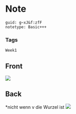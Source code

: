 # Note
```
guid: g~xJ&f:zfF
notetype: Basic+++
```

### Tags
```
Week1
```

## Front
<img src="paste-26eb5a23e11d42e4554c6f08efa5717912807a6b.jpg">

## Back

*nicht wenn v die Wurzel ist <img src="paste-6c1a6401ff946173bb4177c9f172c63b42300502.jpg">
